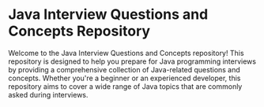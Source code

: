 # Java Interview Questions and Concepts Repository

Welcome to the Java Interview Questions and Concepts repository! This repository is designed to help you prepare for Java programming interviews by providing a comprehensive collection of Java-related questions and concepts. Whether you're a beginner or an experienced developer, this repository aims to cover a wide range of Java topics that are commonly asked during interviews.

